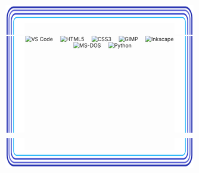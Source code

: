 <div align="center">
  <div width="520"> <img src=".github/assets/corner-top-left.svg" width="10%" height="80" alt=""><!-- --><img
      src=".github/assets/edge-top.svg" valign="top" width="80%" height="48" alt=""><!-- --><img
      src=".github/assets/corner-top-right.svg" width="10%" height="80" alt=""> 
  </div>
  <table>
    <tr>
  <div> <img src=".github/assets/edge-left.svg" align="left" width="10%" height="260" alt=""><img
      src=".github/assets/edge-right.svg" align="right" width="10%" height="260" alt="">
    <div width="80%" align="center"> <img
        src="https://cdn.jsdelivr.net/gh/devicons/devicon/icons/vscode/vscode-original.svg" height="40" alt="VS Code">
      <img width="12"> <img src="https://cdn.jsdelivr.net/gh/devicons/devicon/icons/html5/html5-original.svg"
        height="40" alt="HTML5"> <img width="12"> <img
        src="https://cdn.jsdelivr.net/gh/devicons/devicon/icons/css3/css3-original.svg" height="40" alt="CSS3"> <img
        width="12"> <img src="https://cdn.jsdelivr.net/gh/devicons/devicon/icons/gimp/gimp-original.svg" height="40"
        alt="GIMP"> <img width="12"> <img
        src="https://cdn.jsdelivr.net/gh/devicons/devicon/icons/inkscape/inkscape-original.svg" height="40"
        alt="Inkscape"> <img width="12"> <img
        src="https://cdn.jsdelivr.net/gh/devicons/devicon/icons/msdos/msdos-original.svg" height="40" alt="MS-DOS"> <img
        width="12"> <img src="https://cdn.jsdelivr.net/gh/devicons/devicon/icons/python/python-original.svg" height="40"
        alt="Python"> </div>
  </div>
    </tr></table>
  <div width="520"> <img src=".github/assets/corner-bottom-left.svg" width="10%" height="80" alt=""><!-- --><img
      src=".github/assets/edge-bottom.svg" width="80%" height="48" alt=""><!-- --><img
      src=".github/assets/corner-bottom-right.svg" width="10%" height="80" alt=""> </div>
</div>
